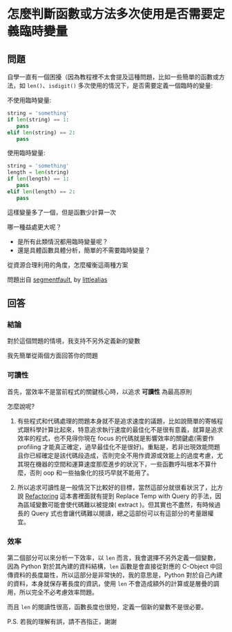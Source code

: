 # 怎麼判斷函數或方法多次使用是否需要定義臨時變量

## 問題

自學一直有一個困擾（因為教程裡不太會提及這種問題，比如一些簡單的函數或方法，如 `len()`、`isdigit()` 多次使用的情況下，是否需要定義一個臨時的變量:

不使用臨時變量:
```python
string = 'something'
if len(string) == 1:
   pass
elif len(string) == 2:
   pass
```

使用臨時變量:
```python
string = 'something'
length = len(string)
if len(length) == 1:
   pass
elif len(length) == 2:
   pass
```

這樣變量多了一個，但是函數少計算一次

哪一種益處更大呢？

* 是所有此類情況都用臨時變量呢？
* 還是具體函數具體分析，簡單的不需要臨時變量？

從資源合理利用的角度，怎麼權衡這兩種方案

問題出自 [segmentfault](https://segmentfault.com/q/1010000005610737/a-1020000005612265), by [littlealias](https://segmentfault.com/u/littlealias)

## 回答

### 結論

對於這個問題的情境，我支持不另外定義新的變數

我先簡單從兩個方面回答你的問題

### 可讀性

首先，當效率不是當前程式的關鍵核心時，以追求 **可讀性** 為最高原則

怎麼說呢?

1. 有些程式和代碼處理的問題本身就不是追求速度的議題，比如說簡單的寄帳程式跟科學計算比起來，特意追求執行速度的最佳化不是很有意義，就算是追求效率的程式，也不見得你現在 focus 的代碼就是影響效率的關鍵處(需要作 profiling 才能真正確定，過早最佳化不是很好)。重點是，若非出現效能問題且你已經確定是該代碼段造成，否則完全不用作資源或效能上的過度考慮，尤其現在機器的空間和運算速度那麼進步的狀況下，一些函數呼叫根本不算什麼，否則 oop 和一些抽象化的技巧早就不能用了。

2. 所以追求可讀性是一般情況下比較好的目標，當然這部分就很看狀況了，比方說 [Refactoring][1] 這本書裡面就有提到 Replace Temp with Query 的手法，因為區域變數可能會使代碼難以被提煉( extract )。但其實也不盡然，有時候過長的 Query 式也會讓代碼難以閱讀，總之這部份可以有這部分的考量跟權宜。

### 效率

第二個部分可以來分析一下效率，以 `len` 而言，我會選擇不另外定義一個變數，因為 Python 對於其內建的資料結構，`len` 函數是會直接從對應的 C-Object 中回傳資料的長度屬性，所以這部分是非常快的，我的意思是，Python 對於自己內建的資料，本身就保存著長度的資訊，使用 `len` 不會造成額外的計算或是層疊的調用，所以完全不必考慮效率問題。

而且 `len` 的閱讀性很高，函數長度也很短，定義一個新的變數不是很必要。

P.S. 若我的理解有誤，請不吝指正，謝謝


  [1]: http://refactoring.com/
